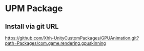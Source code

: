 # UPM Package

## Install via git URL
https://github.com/Xhh-UnityCustomPackages/GPUAnimation.git?path=Packages/com.game.rendering.gpuskinning



